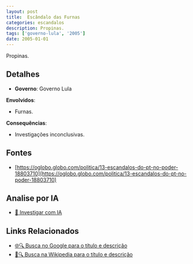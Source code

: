 ```yaml
---
layout: post
title:  Escândalo das Furnas
categories: escandalos
description: Propinas.
tags: ['governo-lula', '2005']
date: 2005-01-01
---
```


Propinas.

## Detalhes
- **Governo**: Governo Lula

**Envolvidos**:
- Furnas.


**Consequências**:
- Investigações inconclusivas.


## Fontes
- [https://oglobo.globo.com/politica/13-escandalos-do-pt-no-poder-18803710](https://oglobo.globo.com/politica/13-escandalos-do-pt-no-poder-18803710)


## Analise por IA
- [🤖 Investigar com IA](https://www.perplexity.ai/search?q=Esc%C3%A2ndalo%20das%20Furnas%20Propinas.%20Governo%20Lula)

## Links Relacionados
- [🌐🔍 Busca no Google para o título e descrição](https://www.google.com/search?q=Esc%C3%A2ndalo%20das%20Furnas%20Propinas.%20Governo%20Lula)
- [📖🔍 Busca na Wikipedia para o título e descrição](https://pt.wikipedia.org/w/index.php?search=Esc%C3%A2ndalo%20das%20Furnas%20Propinas.%20Governo%20Lula)

